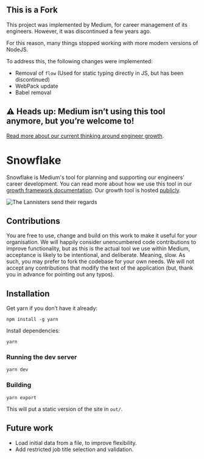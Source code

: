 ## This is a Fork
This project was implemented by Medium, for career management of its engineers. However, it was discontinued a few years ago.

For this reason, many things stopped working with more modern versions of NodeJS.

To address this, the following changes were implemented:
- Removal of `flow` (Used for static typing directly in JS, but has been discontinued)
- WebPack update
- Babel removal

## ⚠️ Heads up: Medium isn’t using this tool anymore, but you’re welcome to!
[Read more about our current thinking around engineer growth](https://medium.engineering/engineering-growth-at-medium-4935b3234d25).

# Snowflake

Snowflake is Medium's tool for planning and supporting our engineers' career development. You can read more
about how we use this tool in our [growth framework documentation](https://medium.com/s/engineering-growth-framework).
Our growth tool is hosted [publicly](https://snowflake.medium.com).

![The Lannisters send their regards](https://i.imgur.com/e9DYLBr.png)

## Contributions

You are free to use, change and build on this work to make it useful for your organisation. We will happily consider
unencumbered code contributions to improve functionality, but as this is the actual tool we use within Medium, acceptance is likely to be intentional, and deliberate. Meaning, slow. As such, you may prefer to fork the codebase for your own needs. We will not accept any contributions that modify the text of the application (but, thank you in advance for pointing out any typos).

## Installation

Get yarn if you don’t have it already:

`npm install -g yarn`

Install dependencies:

`yarn`

### Running the dev server

`yarn dev`

### Building

`yarn export`

This will put a static version of the site in `out/`.

## Future work

* Load initial data from a file, to improve flexibility.
* Add restricted job title selection and validation.
